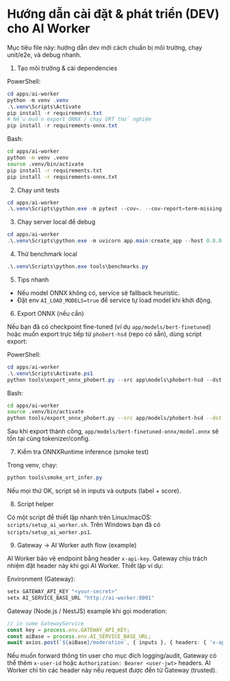 # Hướng dẫn cài đặt & phát triển (DEV) cho AI Worker

Mục tiêu file này: hướng dẫn dev mới cách chuẩn bị môi trường, chạy unit/e2e, và debug nhanh.

1) Tạo môi trường & cài dependencies

PowerShell:

```powershell
cd apps/ai-worker
python -m venv .venv
.\.venv\Scripts\Activate
pip install -r requirements.txt
# Nếu muốn export ONNX / chạy ORT thử nghiệm
pip install -r requirements-onnx.txt
```

Bash:

```bash
cd apps/ai-worker
python -m venv .venv
source .venv/bin/activate
pip install -r requirements.txt
pip install -r requirements-onnx.txt
```

2) Chạy unit tests

```powershell
cd apps/ai-worker
.\.venv\Scripts\python.exe -m pytest --cov=. --cov-report=term-missing
```

3) Chạy server local để debug

```powershell
cd apps/ai-worker
.\.venv\Scripts\python.exe -m uvicorn app.main:create_app --host 0.0.0.0 --port 8001 --reload
```

4) Thử benchmark local

```powershell
.\.venv\Scripts\python.exe tools\benchmarks.py
```

5) Tips nhanh
- Nếu model ONNX không có, service sẽ fallback heuristic.
- Đặt env `AI_LOAD_MODELS=true` để service tự load model khi khởi động.

6) Export ONNX (nếu cần)

Nếu bạn đã có checkpoint fine-tuned (ví dụ `app/models/bert-finetuned`) hoặc muốn export trực tiếp từ `phobert-hsd` (repo có sẵn), dùng script export:

PowerShell:

```powershell
cd apps/ai-worker
.\.venv\Scripts\Activate.ps1
python tools\export_onnx_phobert.py --src app\models\phobert-hsd --dst app\models\bert-finetuned-onnx
```

Bash:

```bash
cd apps/ai-worker
source .venv/bin/activate
python tools/export_onnx_phobert.py --src app/models/phobert-hsd --dst app/models/bert-finetuned-onnx
```

Sau khi export thành công, `app/models/bert-finetuned-onnx/model.onnx` sẽ tồn tại cùng tokenizer/config.

7) Kiểm tra ONNXRuntime inference (smoke test)

Trong venv, chạy:

```powershell
python tools\smoke_ort_infer.py
```

Nếu mọi thứ OK, script sẽ in inputs và outputs (label + score).

8) Script helper

Có một script để thiết lập nhanh trên Linux/macOS: `scripts/setup_ai_worker.sh`. Trên Windows bạn đã có `scripts/setup_ai_worker.ps1`.

9) Gateway → AI Worker auth flow (example)

AI Worker bảo vệ endpoint bằng header `x-api-key`. Gateway chịu trách nhiệm đặt header này khi gọi AI Worker. Thiết lập ví dụ:

Environment (Gateway):

```powershell
setx GATEWAY_API_KEY "<your-secret>"
setx AI_SERVICE_BASE_URL "http://ai-worker:8001"
```

Gateway (Node.js / NestJS) example khi gọi moderation:

```ts
// in some GatewayService
const key = process.env.GATEWAY_API_KEY;
const aiBase = process.env.AI_SERVICE_BASE_URL;
await axios.post(`${aiBase}/moderation`, { inputs }, { headers: { 'x-api-key': key }});
```

Nếu muốn forward thông tin user cho mục đích logging/audit, Gateway có thể thêm `x-user-id` hoặc `Authorization: Bearer <user-jwt>` headers. AI Worker chỉ tin các header này nếu request được đến từ Gateway (trusted). 

